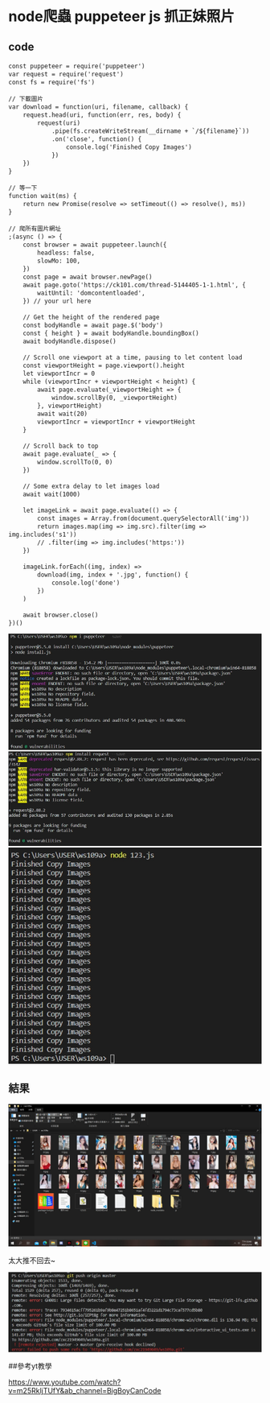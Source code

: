 # node爬蟲  puppeteer js 抓正妹照片
## code
```
const puppeteer = require('puppeteer')
var request = require('request')
const fs = require('fs')

// 下載圖片
var download = function(uri, filename, callback) {
    request.head(uri, function(err, res, body) {
        request(uri)
            .pipe(fs.createWriteStream(__dirname + `/${filename}`))
            .on('close', function() {
                console.log('Finished Copy Images')
            })
    })
}

// 等一下
function wait(ms) {
    return new Promise(resolve => setTimeout(() => resolve(), ms))
}

// 爬所有圖片網址
;(async () => {
    const browser = await puppeteer.launch({
        headless: false,
        slowMo: 100,
    })
    const page = await browser.newPage()
    await page.goto('https://ck101.com/thread-5144405-1-1.html', {
        waitUntil: 'domcontentloaded',
    }) // your url here

    // Get the height of the rendered page
    const bodyHandle = await page.$('body')
    const { height } = await bodyHandle.boundingBox()
    await bodyHandle.dispose()

    // Scroll one viewport at a time, pausing to let content load
    const viewportHeight = page.viewport().height
    let viewportIncr = 0
    while (viewportIncr + viewportHeight < height) {
        await page.evaluate(_viewportHeight => {
            window.scrollBy(0, _viewportHeight)
        }, viewportHeight)
        await wait(20)
        viewportIncr = viewportIncr + viewportHeight
    }

    // Scroll back to top
    await page.evaluate(_ => {
        window.scrollTo(0, 0)
    })

    // Some extra delay to let images load
    await wait(1000)

    let imageLink = await page.evaluate(() => {
        const images = Array.from(document.querySelectorAll('img'))
        return images.map(img => img.src).filter(img => img.includes('s1'))
        // .filter(img => img.includes('https:'))
    })

    imageLink.forEach((img, index) =>
        download(img, index + '.jpg', function() {
            console.log('done')
        })
    )

    await browser.close()
})()

```
![p](https://github.com/zxc21949049/ws109a/blob/master/p/123.3.jpg)
![p](https://github.com/zxc21949049/ws109a/blob/master/p/123.1.jpg)
![p](https://github.com/zxc21949049/ws109a/blob/master/p/123.2.jpg)

## 結果

![p](https://github.com/zxc21949049/ws109a/blob/master/p/p4.jpg)

太大推不回去~

![p](https://github.com/zxc21949049/ws109a/blob/master/p/123.5.jpg)

##參考yt教學

https://www.youtube.com/watch?v=m25RkljTUfY&ab_channel=BigBoyCanCode
